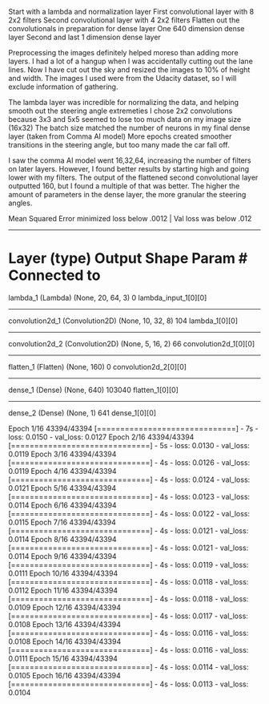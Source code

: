 Start with a lambda and normalization layer
First convolutional layer with 8 2x2 filters
Second convolutional layer with 4 2x2 filters
Flatten out the convolutionals in preparation for dense layer
One 640 dimension dense layer
Second and last 1 dimension dense layer


Preprocessing the images definitely helped moreso than adding more layers.
I had a lot of a hangup when I was accidentally cutting out the lane lines.
Now I have cut out the sky and resized the images to 10% of height and width.
The images I used were from the Udacity dataset, so I will exclude information of gathering.


The lambda layer was incredible for normalizing the data, and helping smooth out the steering angle extremeties
I chose 2x2 convolutions because 3x3 and 5x5 seemed to lose too much data on my image size (16x32)
The batch size matched the number of neurons in my final dense layer (taken from Comma AI model)
More epochs created smoother transitions in the steering angle, but too many made the car fall off.


I saw the comma AI model went 16,32,64, increasing the number of filters on later layers.
However, I found better results by starting high and going lower with my filters.
The output of the flattened second convolutional layer outputted 160, but I found a multiple of that was better.
The higher the amount of parameters in the dense layer, the more granular the steering angles.


Mean Squared Error minimized loss below .0012 | Val loss was below .012

____________________________________________________________________________________________________
Layer (type)                     Output Shape          Param #     Connected to
====================================================================================================
lambda_1 (Lambda)                (None, 20, 64, 3)     0           lambda_input_1[0][0]
____________________________________________________________________________________________________
convolution2d_1 (Convolution2D)  (None, 10, 32, 8)     104         lambda_1[0][0]
____________________________________________________________________________________________________
convolution2d_2 (Convolution2D)  (None, 5, 16, 2)      66          convolution2d_1[0][0]
____________________________________________________________________________________________________
flatten_1 (Flatten)              (None, 160)           0           convolution2d_2[0][0]
____________________________________________________________________________________________________
dense_1 (Dense)                  (None, 640)           103040      flatten_1[0][0]
____________________________________________________________________________________________________
dense_2 (Dense)                  (None, 1)             641         dense_1[0][0]

Epoch 1/16
43394/43394 [==============================] - 7s - loss: 0.0150 - val_loss: 0.0127
Epoch 2/16
43394/43394 [==============================] - 5s - loss: 0.0130 - val_loss: 0.0119
Epoch 3/16
43394/43394 [==============================] - 4s - loss: 0.0126 - val_loss: 0.0119
Epoch 4/16
43394/43394 [==============================] - 4s - loss: 0.0124 - val_loss: 0.0121
Epoch 5/16
43394/43394 [==============================] - 4s - loss: 0.0123 - val_loss: 0.0114
Epoch 6/16
43394/43394 [==============================] - 4s - loss: 0.0122 - val_loss: 0.0115
Epoch 7/16
43394/43394 [==============================] - 4s - loss: 0.0121 - val_loss: 0.0114
Epoch 8/16
43394/43394 [==============================] - 4s - loss: 0.0121 - val_loss: 0.0114
Epoch 9/16
43394/43394 [==============================] - 4s - loss: 0.0119 - val_loss: 0.0111
Epoch 10/16
43394/43394 [==============================] - 4s - loss: 0.0118 - val_loss: 0.0112
Epoch 11/16
43394/43394 [==============================] - 4s - loss: 0.0118 - val_loss: 0.0109
Epoch 12/16
43394/43394 [==============================] - 4s - loss: 0.0117 - val_loss: 0.0108
Epoch 13/16
43394/43394 [==============================] - 4s - loss: 0.0116 - val_loss: 0.0108
Epoch 14/16
43394/43394 [==============================] - 4s - loss: 0.0116 - val_loss: 0.0111
Epoch 15/16
43394/43394 [==============================] - 4s - loss: 0.0114 - val_loss: 0.0105
Epoch 16/16
43394/43394 [==============================] - 4s - loss: 0.0113 - val_loss: 0.0104
